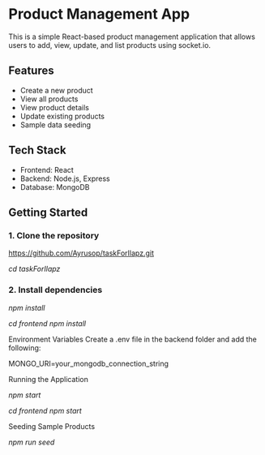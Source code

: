 # Product Management App

This is a simple React-based product management application that allows users to add, view, update, and list products using socket.io.

## Features

- Create a new product
- View all products
- View product details
- Update existing products
- Sample data seeding

## Tech Stack

- Frontend: React
- Backend: Node.js, Express
- Database: MongoDB


## Getting Started

### 1. Clone the repository

https://github.com/Ayrusop/taskForIlapz.git

*cd taskForIlapz*

### 2. Install dependencies
*npm install*

*cd frontend*
*npm install*

Environment Variables
Create a .env file in the backend folder and add the following:

MONGO_URI=your_mongodb_connection_string

Running the Application

*npm start* 

*cd frontend*
*npm start* 

Seeding Sample Products

*npm run seed*